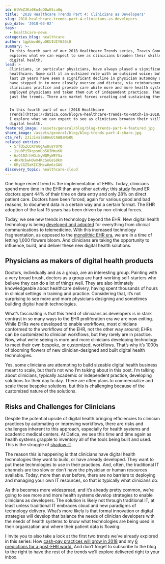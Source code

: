 ```yaml
---
id: 6tWeZJKa0Eo4qQOwESca0q
title: '2018 Healthcare Trends Part 4: Clinicians as Developers'
slug: 2018-healthcare-trends-part-4-clinicians-as-developers
pub_date: '2018-03-02'
tags:
  - healthcare-news
categories_blog: healthcare
author: 1gpUmvd6yuOKUIUIY620i0
summary: >-
  In this fourth part of our 2018 Healthcare Trends series, Travis Good, MD
  explores what we can expect to see as clinicians broaden their skillsets into
  digital health.
lead: >
  Clinicians, in particular physicians, have always played a significant role in
  healthcare. Some call it an outsized role with an outsized voice; but, the
  last 20 years have seen a significant decline in physician autonomy as payors
  have stepped in to more closely oversee and dictate, via reimbursements, how
  clinicians practice and provide care while more and more health system has
  employed physicians and taken them out of independent practices. These are
  just the trends. There are market forces creating and sustaining these trends.


  In this fourth part of our [2018 Healthcare
  Trends](https://datica.com/blog/6-healthcare-trends-to-watch-in-2018/) series,
  I explore what we can expect to see as clinicians broaden their skillsets into
  digital health.
featured_image: /assets/general/blog/blog-trends-part-4-featured.jpg
share_image: /assets/general/blog/blog-trends-part-4-share.jpg
cta_ref: 2JiJivalm8AwUCAW8aMo8U
related_entries:
  - 5rlU5ZCOXYo0gAw8u8YOYO
  - 1su0Pi5kqssmUoSUIMmuKU
  - 6aQ1DZrhHGikyWQMyWEYSa
  - 4RxNckwHOwm4KcSo6eS0km
  - 6RyCGZ5eKIC2McwUm6cGAS
discovery_topic: healthcare-cloud
---
```


One huge recent trend is the implementation of EHRs. Today, clinicians spend more time in the EHR than any other activity; this [study](https://www.sciencedirect.com/science/article/pii/S0735675713004051) found ER doctors spent 44% of their time on data entry and only 28% on direct patient care. Doctors have been forced, again for various good and bad reasons, to document data in a certain way and a certain format. The EHR adoption of the last 15 years has been driven by non-clinical forces.

Today, we see new trends in technology beyond the EHR. New digital health technology is being [developed and adopted](https://datica.com/blog/digital-health-apps-could-save-7-billion/) for everything from clinical communications to telemedicine. With this increased technology fragmentation, as opposed to the [monolithic EHR era](https://datica.com/blog/2018-trends-6-predictions-post-ehr-world/), we are in a time of letting 1,000 flowers bloom. And clinicians are taking the opportunity to influence, build, and deliver these new digital health solutions.

## Physicians as makers of digital health products

Doctors, individually and as a group, are an interesting group. Painting with a very broad brush, doctors as a group are hard-working self-starters who believe they can do a lot of things well. They are also intimately knowledgeable about healthcare delivery, having spent thousands of hours in clinical settings in training and practice. Considering that, it’s not surprising to see more and more physicians designing and sometimes building digital health technologies.

What’s fascinating is that this trend of clinicians as developers is in stark contrast in so many ways to the EHR proliferation era we are now exiting. While EHRs were developed to enable workflows, most clinicians conformed to the workflows of the EHR, not the other way around; EHRs can be customized to clinician workflows, but they rarely are in practice. Now, what we’re seeing is more and more clinicians developing technology to meet their own bespoke, or customized, workflows. That’s why it’s 1000s of blooming flowers of new clinician-designed and built digital health technologies.

Yes, some clinicians are attempting to build sizeable digital health business meant to scale, but that’s not who I’m talking about in this post. I’m talking about clinicians, typically academic or independent practice, developing solutions for their day to day. There are often plans to commercialize and scale these bespoke solutions, but this is challenging because of the customized nature of the solutions.

## Risks and Challenges for Clinicians

Despite the potential upside of digital health bringing efficiencies to clinician practices by automating or improving workflows, there are risks and challenges inherent to this approach, especially for health systems and academic medical centers. At Datica, we see this time and time again as health systems grapple to inventory all of the tools being built and used. This is the struggle of [shadow IT](https://datica.com/innovation/shadow-it-in-healthcare-cloud-cover-for-innovation-initiatives/).

The reason this is happening is that clinicians have digital health technologies they want to build, or have already developed. They want to put these technologies to use in their practices. And, often, the traditional IT channels are too slow or don’t have the physician or human resources available. Today, more than ever before, there are no barriers to deploying and managing your own IT resources, so that is typically what clinicians do.

As this becomes more widespread, and it’s already pretty common, we’re going to see more and more health systems develop strategies to enable clinicians as developers. The solution is likely not through traditional IT, at least unless traditional IT embraces cloud and new paradigms of technology delivery. What’s more likely is that formal innovation or digital strategies will develop that balance the needs of clinician developers with the needs of health systems to know what technologies are being used in their organization and where their patient data is flowing.

I Invite you to also take a look at the first two trends we’ve already explored in this series: How [cash-pay practices will grow in 2018](https://datica.com/blog/2018-trends-cash-pay-practices-will-grow/) and my [6 predictions for a post-EHR world.](https://datica.com/blog/2018-trends-6-predictions-post-ehr-world/) And don’t forget to subscribe to the blog to the right to have the rest of the trends we’ll explore delivered right to your inbox. 

  